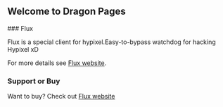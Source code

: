 ## Welcome to Dragon Pages
<link rel="shortcut icon" href="favicon.ico" type="image/favicon.ico">
<link rel="icon" href="favicon.ico" type="image/favicon.ico"/>
### Flux

Flux is a special client for hypixel.Easy-to-bypass watchdog for hacking Hypixel xD


For more details see [Flux website](https://flux.today).


### Support or Buy

Want to buy? Check out [Flux website](https://flux.today)  
<html>
         <head>
	<meta content="text/html" charset="UTF-8">
	<title>HTML设置图片为页面背景</title>
         </head>
         <body background="bgp.jpg" 
               style="background-repeat:no-repeat
               background-attachment:fixed;
               background-size:100% 100%; ">
         </body>
</html>
